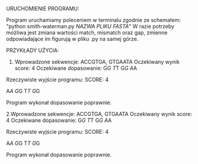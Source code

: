 URUCHOMIENIE PROGRAMU:

Program uruchamiamy poleceniem w terminalu zgodnie ze schematem:
"python smith-waterman.py _NAZWA PLIKU FASTA_"
W razie potrzeby możliwa jest zmiana wartości match, mismatch oraz gap, zmienne odpowiadające im figurują w pliku .py na samej górze.

PRZYKŁADY UŻYCIA:

1. Wprowadzone sekwencje: ACCGTGA, GTGAATA
   Oczekiwany wynik score: 4
   Oczekiwane dopasowanie: G*G T*T G*G A*A

Rzeczywiste wyjście programu:
SCORE: 4

A*A
G*G
T*T
G*G

Program wykonał dopasowanie poprawnie.

2.Wprowadzone sekwencje: ACCGTGA, GTGAATA
Oczekiwany wynik score: 4
Oczekiwane dopasowanie: G*G T*T G*G A*A

Rzeczywiste wyjście programu:
SCORE: 4

A*A
G*G
T*T
G*G

Program wykonał dopasowanie poprawnie.
